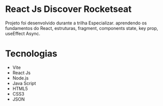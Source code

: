 # React Js Discover Rocketseat

Projeto foi desenvolvido durante a trilha Especializar. aprendendo os fundamentos do React, estruturas, fragment, components
state, key prop, useEffect Async.

# Tecnologias

- Vite
- React Js
- Node.js
- Java Script
- HTML5
- CSS3
- JSON
